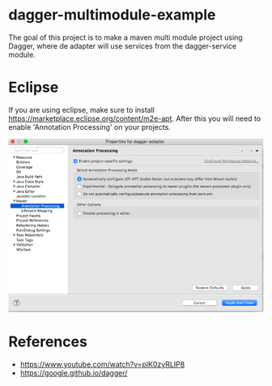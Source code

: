 # dagger-multimodule-example
The goal of this project is to make a maven multi module project using Dagger, where de adapter will use services from the dagger-service module.

# Eclipse

If you are using eclipse, make sure to install https://marketplace.eclipse.org/content/m2e-apt. After this you will need to enable 'Annotation Processing' on your projects.

![Settings](images/eclispe-settings.png)

# References

* https://www.youtube.com/watch?v=plK0zyRLIP8
* https://google.github.io/dagger/